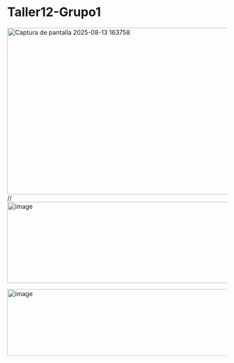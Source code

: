 # Taller12-Grupo1

<img width="949" height="382" alt="Captura de pantalla 2025-08-13 163758" src="https://github.com/user-attachments/assets/4bea0859-3f45-4b15-aa5e-3e49160163bb" /> //
<img width="576" height="186" alt="image" src="https://github.com/user-attachments/assets/a1dd17c9-0806-482d-96be-60b901b57fe4" />

<img width="841" height="153" alt="image" src="https://github.com/user-attachments/assets/d22db5db-344e-4171-9e3b-7821044f29f4" />

